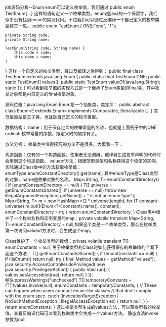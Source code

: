 jdk源码分析--Enum
enum可以定义枚举值，我们通过
public enum TestEnum{...}  这样的语句定义一个枚举类型。enum是java的一个保留字，我们似乎没有找到enum的实现代码。不过我们可以通过反编译一个自己定义的枚举类型窥其一斑。
public enum TestEnum {
	ONE("one", "1");

	private String code;
	private String name;

	TestEnum(String code, String name) {
		this.code = code;
		this.name = name;
	}
}
这样一个自定义的枚举类型，经过反编译之后得到：
public final class TestEnum extends java.lang.Enum<TestEnum> {
  public static final TestEnum ONE;
  public static TestEnum[] values();
  public static TestEnum valueOf(java.lang.String);
  static {};
}
可以看到枚举值的实现方式是一个继承了Enum类型的final类，其中枚举对象都是内部定义的final枚举对象。

源码位置：java.lang.Enum
Enum是一个抽象类，类定义：
public abstract class Enum<E extends Enum<E>> implements Comparable<E>, Serializable {...}
其范型类型是其子类，也就是自己定义的枚举类型。

数据结构：
name：用于保存定义的枚举常量的名称，也就是上面例子中的ONE
ordinal: 枚举常量的序数，跟定义时的顺序有关。

方法分析：
枚举类中值得探究的方法不是很多，大概看一下：

构造函数：仅有的一个构造函数，使用者无法调用，编译器生成枚举声明的代码时会用到这个构造函数。
valueof方法：根据范型类型和名称获得这个枚举的实例。实际通过Class类中的方法获取枚举值：enumType.enumConstantDirectory().get(name); 其中enumType是Class类型的对象，name是枚举对象的名称。
    Map<String, T> enumConstantDirectory() {
        if (enumConstantDirectory == null) {
            T[] universe = getEnumConstantsShared();
            if (universe == null)
                throw new IllegalArgumentException(
                    getName() + " is not an enum type");
            Map<String, T> m = new HashMap<>(2 * universe.length);
            for (T constant : universe)
                m.put(((Enum<?>)constant).name(), constant);
            enumConstantDirectory = m;
        }
        return enumConstantDirectory;
    }
Class类中维护了一个枚举名称和实例变量的map：private volatile transient Map<String, T> enumConstantDirectory = null;如果这个类是一个枚举类型，那么在枚举类第一次访问valueof方法时，会生成这个map。

Class维护了一个枚举类型的数组：private volatile transient T[] enumConstants = null;
关于枚举类型的Class时如何获得保存的枚举值的？看下面这个方法：
T[] getEnumConstantsShared() {
        if (enumConstants == null) {
            if (!isEnum()) return null;
            try {
                final Method values = getMethod("values");
                java.security.AccessController.doPrivileged(
                    new java.security.PrivilegedAction<Void>() {
                        public Void run() {
                                values.setAccessible(true);
                                return null;
                            }
                        });
                @SuppressWarnings("unchecked")
                T[] temporaryConstants = (T[])values.invoke(null);
                enumConstants = temporaryConstants;
            }
            // These can happen when users concoct enum-like classes
            // that don't comply with the enum spec.
            catch (InvocationTargetException | NoSuchMethodException |
                   IllegalAccessException ex) { return null; }
        }
        return enumConstants;
    }
通过枚举类型生成的values方法，可以获得所有的枚举值。查看反编译代码可以看到枚举类中会生成一个values方法。
静态方法invoke参数为null
